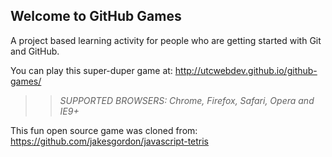 ## Welcome to GitHub Games

A project based learning activity for people who are getting started with Git and GitHub.

You can play this super-duper game at: http://utcwebdev.github.io/github-games/

>> _*SUPPORTED BROWSERS*: Chrome, Firefox, Safari, Opera and IE9+_

This fun open source game was cloned from: https://github.com/jakesgordon/javascript-tetris
